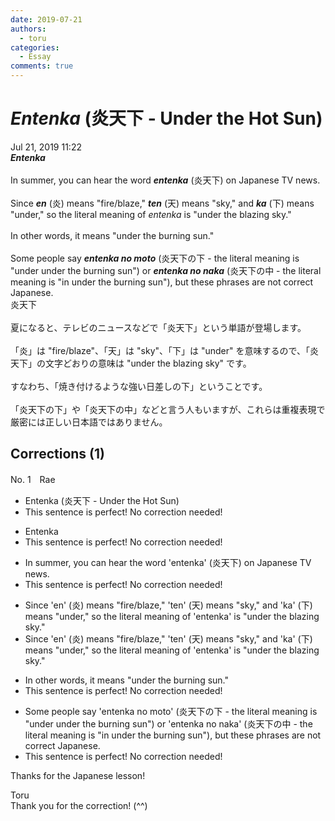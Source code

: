 ```yaml
---
date: 2019-07-21
authors:
  - toru
categories:
  - Essay
comments: true
---
```


# <strong><em>Entenka</strong></em> (炎天下 - Under the Hot Sun)
<div class="date">Jul 21, 2019 11:22</div>
<div id="post"><div id="body_show_ori">
<strong><em>Entenka</strong></em><br/><br/>In summer, you can hear the word <strong><em>entenka</em></strong> (炎天下) on Japanese TV news.<br/><br/>Since <strong><em>en</em></strong> (炎) means "fire/blaze," <strong><em>ten</em></strong> (天) means "sky," and <strong><em>ka</em></strong> (下) means "under," so the literal meaning of <em>entenka</em> is "under the blazing sky."<br/><br/>In other words, it means "under the burning sun."<br/><br/>Some people say <strong><em>entenka no moto</em></strong> (炎天下の下 - the literal meaning is "under under the burning sun") or <strong><em>entenka no naka</em></strong> (炎天下の中 - the literal meaning is "in under the burning sun"), but these phrases are not correct Japanese.
</div></div>

<!-- more -->

<div id="post_ja"><div id="body_show_mo">
炎天下<br/><br/>夏になると、テレビのニュースなどで「炎天下」という単語が登場します。<br/><br/>「炎」は "fire/blaze"、「天」は "sky"、「下」は "under" を意味するので、「炎天下」の文字どおりの意味は "under the blazing sky" です。<br/><br/>すなわち、「焼き付けるような強い日差しの下」ということです。<br/><br/>「炎天下の下」や「炎天下の中」などと言う人もいますが、これらは重複表現で厳密には正しい日本語ではありません。
</div></div>

## Corrections (1)
<div id="block"><div class="first_name"> No. 1　<span class="just_name">Rae</span></div><div id="block2">
<ul class="correction_field">
<li class="incorrect">Entenka (炎天下 - Under the Hot Sun)</li>
<li class="corrected perfect">This sentence is perfect! No correction needed!</li>
</ul>
<ul class="correction_field">
<li class="incorrect">Entenka</li>
<li class="corrected perfect">This sentence is perfect! No correction needed!</li>
</ul>
<ul class="correction_field">
<li class="incorrect">In summer, you can hear the word 'entenka' (炎天下) on Japanese TV news.</li>
<li class="corrected perfect">This sentence is perfect! No correction needed!</li>
</ul>
<ul class="correction_field">
<li class="incorrect">Since 'en' (炎) means "fire/blaze," 'ten' (天) means "sky," and 'ka' (下) means "under," so the literal meaning of 'entenka' is "under the blazing sky."</li>
<li class="corrected correct">
Since 'en' (炎) means "fire/blaze," 'ten' (天) means "sky," and 'ka' (下) means "under," <span class="sline"><span class="f_red">so</span></span> the literal meaning of 'entenka' is "under the blazing sky."
</li>
</ul>
<ul class="correction_field">
<li class="incorrect">In other words, it means "under the burning sun."</li>
<li class="corrected perfect">This sentence is perfect! No correction needed!</li>
</ul>
<ul class="correction_field">
<li class="incorrect">Some people say 'entenka no moto' (炎天下の下 - the literal meaning is "under under the burning sun") or 'entenka no naka' (炎天下の中 - the literal meaning is "in under the burning sun"), but these phrases are not correct Japanese.</li>
<li class="corrected perfect">This sentence is perfect! No correction needed!</li>
</ul>
<p class="comment_small">
 Thanks for the Japanese lesson!
</p>

</div><div class="name"><span class="just_name">Toru</span><br>
Thank you for the correction! (^^)
</div>
</div>
